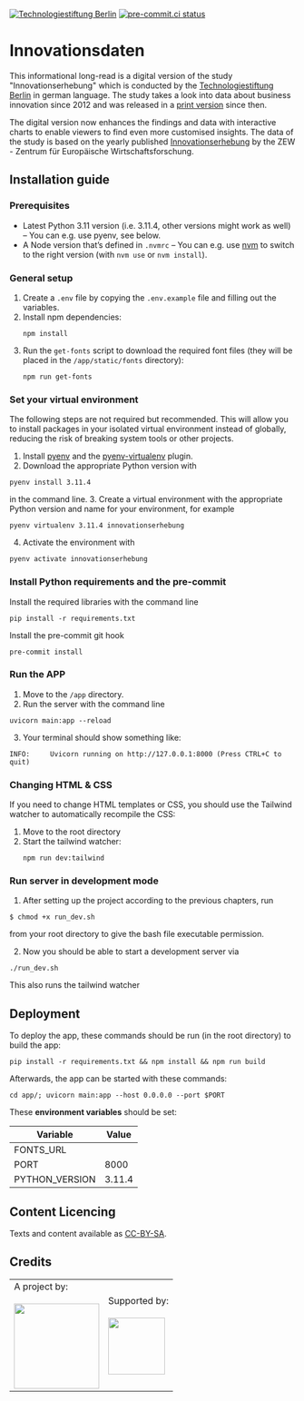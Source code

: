 [![Technologiestiftung Berlin](https://img.shields.io/badge/Built%20with%20%E2%9D%A4%EF%B8%8F-at%20Technologiestiftung%20Berlin-blue)](https://www.technologiestiftung-berlin.de)
[![pre-commit.ci status](https://results.pre-commit.ci/badge/github/technologiestiftung/innovationserhebung/main.svg)](https://results.pre-commit.ci/latest/github/technologiestiftung/innovationserhebung/main)


# Innovationsdaten

This informational long-read is a digital version of the study "Innovationserhebung" which is conducted by the [Technologiestiftung Berlin](https://www.technologiestiftung-berlin.de) in german language. The study takes a look into data about business innovation since 2012 and was released in a [print version](https://www.technologiestiftung-berlin.de/downloads/innovationserhebung-2022) since then.

The digital version now enhances the findings and data with interactive charts to enable viewers to find even more customised insights. The data of the study is based on the yearly published [Innovationserhebung](https://www.zew.de/publikationen/zew-gutachten-und-forschungsberichte/forschungsberichte/innovationen/innovationserhebung) by the ZEW - Zentrum für Europäische Wirtschaftsforschung.

## Installation guide

### Prerequisites

- Latest Python 3.11 version (i.e. 3.11.4, other versions might work as well) – You can e.g. use pyenv, see below.
- A Node version that’s defined in `.nvmrc` – You can e.g. use [nvm](https://github.com/nvm-sh/nvm) to switch to the right version (with `nvm use` or `nvm install`).


### General setup

1. Create a `.env` file by copying the `.env.example` file and filling out the variables.
2. Install npm dependencies:
    ```shell
    npm install
    ```
3. Run the `get-fonts` script to download the required font files (they will be placed in the `/app/static/fonts` directory):
    ```shell
    npm run get-fonts
    ```


### Set your virtual environment

The following steps are not required but recommended. This will allow you to install packages in your isolated virtual environment instead of globally, reducing the risk of breaking system tools or other projects.

1. Install [pyenv](https://github.com/pyenv/pyenv) and the [pyenv-virtualenv](https://github.com/pyenv/pyenv-virtualenv) plugin.
2. Download the appropriate Python version with
```shell
pyenv install 3.11.4
```
in the command line.
3. Create a virtual environment with the appropriate Python version and name for your environment, for example
```shell
pyenv virtualenv 3.11.4 innovationserhebung
```
4. Activate the environment with
```shell
pyenv activate innovationserhebung
```


### Install Python requirements and the pre-commit

Install the required libraries with the command line
```shell
pip install -r requirements.txt
```

Install the pre-commit git hook
```shell
pre-commit install
```

### Run the APP

1. Move to the `/app` directory.
2. Run the server with the command line
```shell
uvicorn main:app --reload
```
3. Your terminal should show something like:

```
INFO:     Uvicorn running on http://127.0.0.1:8000 (Press CTRL+C to quit)
```


### Changing HTML & CSS

If you need to change HTML templates or CSS, you should use the Tailwind watcher to automatically recompile the CSS:

1. Move to the root directory
2. Start the tailwind watcher:
    ```shell
    npm run dev:tailwind
    ```

### Run server in development mode

1. After setting up the project according to the previous chapters, run
```shell
$ chmod +x run_dev.sh
```
from your root directory to give the bash file executable permission.

2. Now you should be able to start a development server via
```shell
./run_dev.sh
```
This also runs the tailwind watcher

## Deployment

To deploy the app, these commands should be run (in the root directory) to build the app:

```shell
pip install -r requirements.txt && npm install && npm run build
```

Afterwards, the app can be started with these commands:

```shell
cd app/; uvicorn main:app --host 0.0.0.0 --port $PORT
```

These **environment variables** should be set:

| Variable       | Value        |
|----------------|--------------|
| FONTS_URL      | <secret-URL> |
| PORT           | 8000         |
| PYTHON_VERSION | 3.11.4       |


## Content Licencing

Texts and content available as [CC-BY-SA](https://creativecommons.org/licenses/by-sa/4.0/).


## Credits

<table>
  <tr>
    <td>
      A project by: <a href="https://www.technologiestiftung-berlin.de/en/">
        <br />
        <br />
        <img width="150" src="https://logos.citylab-berlin.org/logo-technologiestiftung-berlin-en.svg" />
      </a>
    </td>
    <td>
      Supported by: <a href="https://www.berlin.de/sen/web/">
        <br />
        <br />
        <img width="100" src="https://logos.citylab-berlin.org/logo-berlin-senweb-de.svg" />
      </a>
    </td>
  </tr>
</table>
